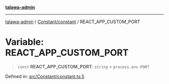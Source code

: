 [**talawa-admin**](../../../README.md)

***

[talawa-admin](../../../README.md) / [Constant/constant](../README.md) / REACT\_APP\_CUSTOM\_PORT

# Variable: REACT\_APP\_CUSTOM\_PORT

> `const` **REACT\_APP\_CUSTOM\_PORT**: `string` = `process.env.PORT`

Defined in: [src/Constant/constant.ts:5](https://github.com/gautam-divyanshu/talawa-admin/blob/9fec1eef6a4674b14f6abe30e3be3844537d8dc2/src/Constant/constant.ts#L5)
